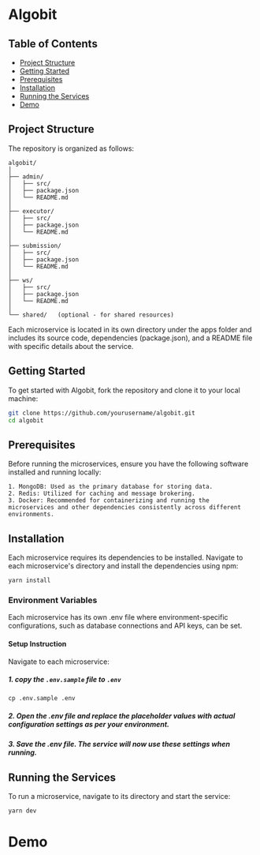 # Algobit

## Table of Contents
- [Project Structure](#project-structure)
- [Getting Started](#getting-started)
- [Prerequisites](#prerequisites)
- [Installation](#installation)
- [Running the Services](#running-the-services)
- [Demo](#demo)

## Project Structure

The repository is organized as follows:
```
algobit/
│
├── admin/
│   ├── src/
│   ├── package.json
│   └── README.md
│
├── executor/
│   ├── src/
│   ├── package.json
│   └── README.md
│
├── submission/
│   ├── src/
│   ├── package.json
│   └── README.md
│
├── ws/
│   ├── src/
│   ├── package.json
│   └── README.md
│
└── shared/   (optional - for shared resources)
```

Each microservice is located in its own directory under the apps folder and includes its source code, dependencies (package.json), and a README file with specific details about the service.


## Getting Started

To get started with Algobit, fork the repository and clone it to your local machine:

```bash
git clone https://github.com/yourusername/algobit.git
cd algobit
```

## Prerequisites
Before running the microservices, ensure you have the following software installed and running locally:

    1. MongoDB: Used as the primary database for storing data.
    2. Redis: Utilized for caching and message brokering.
    3. Docker: Recommended for containerizing and running the microservices and other dependencies consistently across different environments.

## Installation
Each microservice requires its dependencies to be installed. Navigate to each microservice's directory and install the dependencies using npm:

```
yarn install
```

### Environment Variables
Each microservice has its own .env file where environment-specific configurations, such as database connections and API keys, can be set.

#### Setup Instruction
Navigate to each microservice:
    
##### 1. copy the `.env.sample` file to `.env`

```
cp .env.sample .env
```
##### 2. Open the .env file and replace the placeholder values with actual configuration settings as per your environment.
##### 3. Save the .env file. The service will now use these settings when running.

## Running the Services
To run a microservice, navigate to its directory and start the service:
```
yarn dev
```
# Demo

